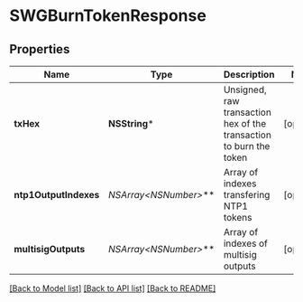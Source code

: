 # SWGBurnTokenResponse

## Properties
Name | Type | Description | Notes
------------ | ------------- | ------------- | -------------
**txHex** | **NSString*** | Unsigned, raw transaction hex of the transaction to burn the token | [optional] 
**ntp1OutputIndexes** | **NSArray&lt;NSNumber*&gt;*** | Array of indexes transfering NTP1 tokens | [optional] 
**multisigOutputs** | **NSArray&lt;NSNumber*&gt;*** | Array of indexes of multisig outputs | [optional] 

[[Back to Model list]](../README.md#documentation-for-models) [[Back to API list]](../README.md#documentation-for-api-endpoints) [[Back to README]](../README.md)


